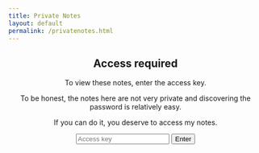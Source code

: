 ```yaml
---
title: Private Notes
layout: default
permalink: /privatenotes.html
---
```


<div id="secret-wrapper" style="display:none;" markdown="1">

# Private Notes

This is private-ish content.

- Secret note 1
- Secret note 2

</div>

<div id="locked" style="text-align:center;">
  <h2>Access required</h2>
  <p>To view these notes, enter the access key.</p>
  <p>To be honest, the notes here are not very private and discovering the password is relatively easy. </p>
  <p>If you can do it, you deserve to access my notes.</p>
  <input id="pw" type="password" placeholder="Access key" autocomplete="off" />
  <button id="ok">Enter</button>
  <p id="err" style="display:none;color:#b91c1c">Wrong key — try again.</p>
</div>

<script>
async function sha256hex(str) {
  const enc = new TextEncoder();
  const data = enc.encode(str);
  const hashBuffer = await crypto.subtle.digest('SHA-256', data);
  const hashArray = Array.from(new Uint8Array(hashBuffer));
  return hashArray.map(b => b.toString(16).padStart(2,'0')).join('');
}

// SHA-256 of your password "melikeyiçokseviyorum"
const STORED_HASH = "1abbb79ae5895f05c617304b7e64b0a36f367d15ada33a5483bd6270ffb3d1e4";

document.getElementById('ok').addEventListener('click', async () => {
  const v = document.getElementById('pw').value || "";
  const hv = await sha256hex(v);
  if (hv === STORED_HASH) {
    document.getElementById('secret-wrapper').style.display = 'block';
    document.getElementById('locked').style.display = 'none';
  } else {
    document.getElementById('err').style.display = 'block';
    document.getElementById('pw').value = '';
    document.getElementById('pw').focus();
  }
});
</script>
